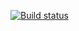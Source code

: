 [![Build status](https://ci.appveyor.com/api/projects/status/ck8p3g3chdm2ncho?svg=true)](https://ci.appveyor.com/project/Kmuff/pattern1)
